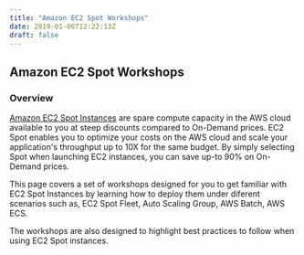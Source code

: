 ```yaml
---
title: "Amazon EC2 Spot Workshops"
date: 2019-01-06T12:22:13Z
draft: false
---
```


## Amazon EC2 Spot Workshops

### Overview

[Amazon EC2 Spot Instances](https://aws.amazon.com/ec2/spot/) are spare compute 
capacity in the AWS cloud available to you at steep discounts compared to 
On-Demand prices. EC2 Spot enables you to optimize your costs on the AWS cloud 
and scale your application's throughput up to 10X for the same budget. By simply
selecting Spot when launching EC2 instances, you can save up-to 90% on On-Demand
prices.

This page covers a set of workshops designed for you to get familiar with EC2 
Spot Instances by learning how to deploy them under diferent scenarios such as, 
EC2 Spot Fleet, Auto Scaling Group, AWS Batch, AWS ECS. 

The workshops are also designed to highlight best practices to follow when using
EC2 Spot instances.
